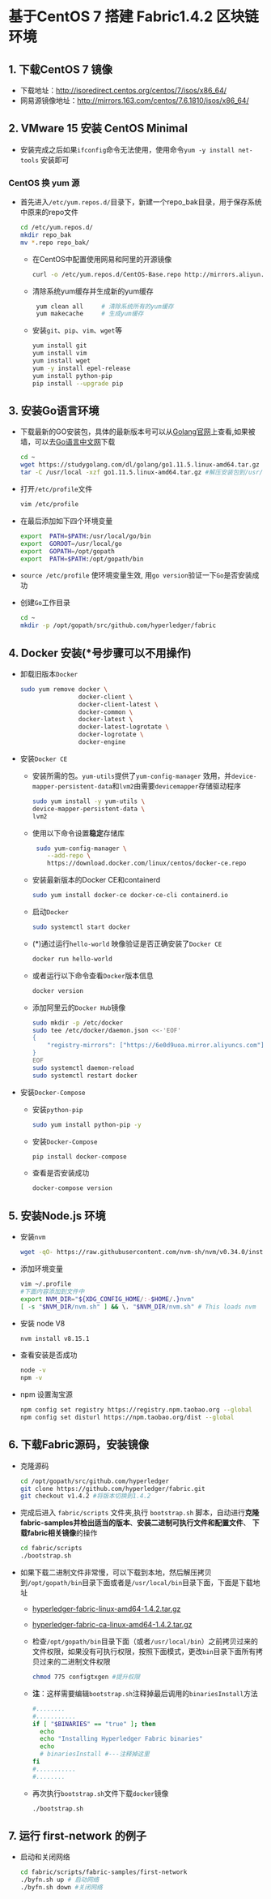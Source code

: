 # 基于CentOS 7 搭建 Fabric1.4.2 区块链环境

## 1. 下载CentOS 7 镜像

- 下载地址：<http://isoredirect.centos.org/centos/7/isos/x86_64/>
- 网易源镜像地址：<http://mirrors.163.com/centos/7.6.1810/isos/x86_64/>

## 2. VMware 15 安装 CentOS Minimal

- 安装完成之后如果`ifconfig`命令无法使用，使用命令`yum -y install net-tools` 安装即可

### CentOS 换 yum 源

- 首先进入`/etc/yum.repos.d/`目录下，新建一个repo_bak目录，用于保存系统中原来的repo文件
  
    ```bash
    cd /etc/yum.repos.d/
    mkdir repo_bak
    mv *.repo repo_bak/
    ```

  - 在CentOS中配置使用网易和阿里的开源镜像
  
    ```bash
    curl -o /etc/yum.repos.d/CentOS-Base.repo http://mirrors.aliyun.com/repo/Centos-7.repo
    ```
  
  - 清除系统yum缓存并生成新的yum缓存
  
    ```bash
     yum clean all     # 清除系统所有的yum缓存
     yum makecache     # 生成yum缓存
    ```

  - 安装`git`、`pip`、`vim`、`wget`等
  
    ```bash
    yum install git
    yum install vim
    yum install wget
    yum -y install epel-release
    yum install python-pip
    pip install --upgrade pip
    ```
  
## 3. 安装Go语言环境

- 下载最新的GO安装包，具体的最新版本号可以从[Golang官网](https://golang.org/)上查看,如果被墙，可以去[Go语言中文网](https://studygolang.com/dl)下载

  ```bash
  cd ~
  wget https://studygolang.com/dl/golang/go1.11.5.linux-amd64.tar.gz
  tar -C /usr/local -xzf go1.11.5.linux-amd64.tar.gz #解压安装包到/usr/local目录下
  ```

- 打开`/etc/profile`文件

  ```bash
  vim /etc/profile
  ```

- 在最后添加如下四个环境变量

  ```bash
  export  PATH=$PATH:/usr/local/go/bin
  export  GOROOT=/usr/local/go
  export  GOPATH=/opt/gopath
  export  PATH=$PATH:/opt/gopath/bin
  ```

- `source /etc/profile` 使环境变量生效, 用`go version`验证一下`Go`是否安装成功

- 创建`Go`工作目录

  ``` bash
  cd ~
  mkdir -p /opt/gopath/src/github.com/hyperledger/fabric
  ```

## 4. Docker 安装(*号步骤可以不用操作)

- 卸载旧版本`Docker`

  ```bash
  sudo yum remove docker \
                  docker-client \
                  docker-client-latest \
                  docker-common \
                  docker-latest \
                  docker-latest-logrotate \
                  docker-logrotate \
                  docker-engine
  ```

- 安装`Docker CE`

  - 安装所需的包。`yum-utils`提供了`yum-config-manager` 效用，并`device-mapper-persistent-data`和`lvm2`由需要`devicemapper`存储驱动程序

    ```bash
    sudo yum install -y yum-utils \
    device-mapper-persistent-data \
    lvm2
    ```

  - 使用以下命令设置**稳定**存储库

    ```bash
     sudo yum-config-manager \
        --add-repo \
        https://download.docker.com/linux/centos/docker-ce.repo
    ```

  - 安装最新版本的Docker CE和containerd
  
    ```bash
    sudo yum install docker-ce docker-ce-cli containerd.io
    ```
  
  - 启动`Docker`
  
    ```bash
    sudo systemctl start docker
    ```
  
  - (*)通过运行`hello-world` 映像验证是否正确安装了`Docker CE`

    ```bash
    docker run hello-world
    ```

  - 或者运行以下命令查看`Docker`版本信息
  
    ```bash
    docker version
    ```
  
  - 添加阿里云的`Docker Hub`镜像
  
    ```bash
    sudo mkdir -p /etc/docker
    sudo tee /etc/docker/daemon.json <<-'EOF'
    {
        "registry-mirrors": ["https://6e0d9uoa.mirror.aliyuncs.com"]
    }
    EOF
    sudo systemctl daemon-reload
    sudo systemctl restart docker
    ```
  
- 安装`Docker-Compose`

  - 安装`python-pip`

    ```bash
    sudo yum install python-pip -y
    ```

  - 安装`Docker-Compose`

    ```bash
    pip install docker-compose
    ```

  - 查看是否安装成功

    ```bash
    docker-compose version
    ```

## 5. 安装Node.js 环境

- 安装`nvm`

  ```bash
  wget -qO- https://raw.githubusercontent.com/nvm-sh/nvm/v0.34.0/install.sh | bash
  ```

- 添加环境变量

  ```bash
  vim ~/.profile
  #下面内容添加到文件中
  export NVM_DIR="${XDG_CONFIG_HOME/:-$HOME/.}nvm"
  [ -s "$NVM_DIR/nvm.sh" ] && \. "$NVM_DIR/nvm.sh" # This loads nvm
  ```

- 安装 node V8

  ```bash
  nvm install v8.15.1
  ```

- 查看安装是否成功

  ```bash
  node -v
  npm -v
  ```

- npm 设置淘宝源

  ```bash
  npm config set registry https://registry.npm.taobao.org --global
  npm config set disturl https://npm.taobao.org/dist --global
  ```

## 6. 下载Fabric源码，安装镜像

- 克隆源码

  ```bash
  cd /opt/gopath/src/github.com/hyperledger
  git clone https://github.com/hyperledger/fabric.git
  git checkout v1.4.2 #将版本切换到1.4.2
  ```

- 完成后进入 `fabric/scripts` 文件夹,执行 `bootstrap.sh` 脚本，自动进行**克隆fabric-samples并检出适当的版本**、**安装二进制可执行文件和配置文件**、 **下载fabric相关镜像**的操作

  ```bash
  cd fabric/scripts
  ./bootstrap.sh
  ```

- 如果下载二进制文件非常慢，可以下载到本地，然后解压拷贝到`/opt/gopath/bin`目录下面或者是`/usr/local/bin`目录下面，下面是下载地址

  - [hyperledger-fabric-linux-amd64-1.4.2.tar.gz](https://nexus.hyperledger.org/content/repositories/releases/org/hyperledger/fabric/hyperledger-fabric/linux-amd64-1.4.2/hyperledger-fabric-linux-amd64-1.4.2.tar.gz)

  - [hyperledger-fabric-ca-linux-amd64-1.4.2.tar.gz](https://nexus.hyperledger.org/content/repositories/releases/org/hyperledger/fabric-ca/hyperledger-fabric-ca/linux-amd64-1.4.2/hyperledger-fabric-ca-linux-amd64-1.4.2.tar.gz)

  - 检查`/opt/gopath/bin`目录下面（或者`/usr/local/bin`）之前拷贝过来的文件权限，如果没有可执行权限，按照下面模式，更改`bin`目录下面所有拷贝过来的二进制文件权限

    ```bash
    chmod 775 configtxgen #提升权限
    ```
  
  - **注**：这样需要编辑`bootstrap.sh`注释掉最后调用的`binariesInstall`方法
  
    ```bash
    #........
    #...........
    if [ "$BINARIES" == "true" ]; then
      echo
      echo "Installing Hyperledger Fabric binaries"
      echo
      # binariesInstall #---注释掉这里
    fi
    #...........
    #........
    ```
  
  - 再次执行`bootstrap.sh`文件下载`docker`镜像
  
    ```bash
    ./bootstrap.sh
    ```

## 7. 运行 first-network 的例子

- 启动和关闭网络

  ```bash
  cd fabric/scripts/fabric-samples/first-network
  ./byfn.sh up # 启动网络
  ./byfn.sh down #关闭网络
  ```
